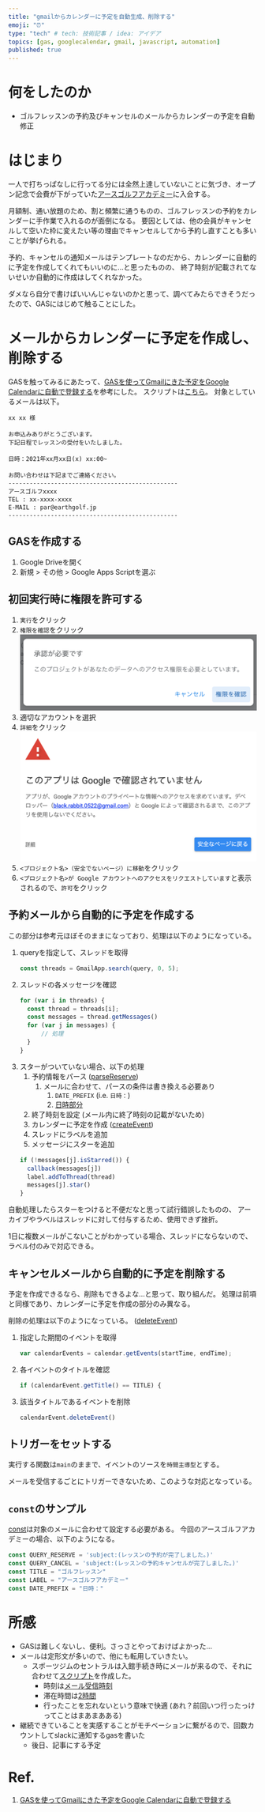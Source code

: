 ```yaml
---
title: "gmailからカレンダーに予定を自動生成、削除する"
emoji: "⏰"
type: "tech" # tech: 技術記事 / idea: アイデア
topics: [gas, googlecalendar, gmail, javascript, automation]
published: true
---
```

# 何をしたのか
- ゴルフレッスンの予約及びキャンセルのメールからカレンダーの予定を自動修正

# はじまり
一人で打ちっぱなしに行ってる分には全然上達していないことに気づき、オープン記念で会費が下がっていた[アースゴルフアカデミー](https://earthgolf.jp/)に入会する。

月額制、通い放題のため、割と頻繁に通うものの、ゴルフレッスンの予約をカレンダーに手作業で入れるのが面倒になる。
要因としては、他の会員がキャンセルして空いた枠に変えたい等の理由でキャンセルしてから予約し直すことも多いことが挙げられる。

予約、キャンセルの通知メールはテンプレートなのだから、カレンダーに自動的に予定を作成してくれてもいいのに…と思ったものの、
終了時刻が記載されてないせいか自動的に作成はしてくれなかった。

ダメなら自分で書けばいいんじゃないのかと思って、調べてみたらできそうだったので、GASにはじめて触ることにした。

# メールからカレンダーに予定を作成し、削除する
GASを触ってみるにあたって、[GASを使ってGmailにきた予定をGoogle Calendarに自動で登録する](https://aakira.app/blog/2021/01/gas-gmail-to-calendar/)を参考にした。
スクリプトは[こちら](https://github.com/yoshi65/gas_utils/blob/main/mail2calendar/mail2calendar_several_mails_per_day.js)。
対象としているメールは以下。

```
xx xx 様

お申込みありがとうございます。
下記日程でレッスンの受付をいたしました。

日時：2021年xx月xx日(x) xx:00~

お問い合わせは下記までご連絡ください。
------------------------------------------------
アースゴルフxxxx
TEL : xx-xxxx-xxxx
E-MAIL : par@earthgolf.jp
------------------------------------------------
```

## GASを作成する
1. Google Driveを開く
1. 新規 > その他 > Google Apps Scriptを選ぶ

## 初回実行時に権限を許可する
1. `実行`をクリック
1. `権限を確認`をクリック
    ![](/images/gas_mail_calendar/gmc_confirmation.png)
1. 適切なアカウントを選択
1. `詳細`をクリック
    ![](/images/gas_mail_calendar/gmc_alert.png)
1. `<プロジェクト名>（安全でないページ）に移動`をクリック
1. `<プロジェクト名>が Google アカウントへのアクセスをリクエストしています`と表示されるので、`許可`をクリック

## 予約メールから自動的に予定を作成する
この部分は参考元ほぼそのままになっており、処理は以下のようになっている。
1. queryを指定して、スレッドを取得
    ```js
    const threads = GmailApp.search(query, 0, 5);
    ```
1. スレッドの各メッセージを確認
    ```js
    for (var i in threads) {
      const thread = threads[i];
      const messages = thread.getMessages()
      for (var j in messages) {
          // 処理
      }
    }
    ```
1. スターがついていない場合、以下の処理
    1. 予約情報をパース ([parseReserve](https://github.com/yoshi65/gas_utils/blob/4f76d1d4a1747a3e7206d7e4ae1f2272f5dd85f1/mail2calendar/mail2calendar_several_mails_per_day.js#L71-L92))
        1. メールに合わせて、パースの条件は書き換える必要あり
            1. `DATE_PREFIX` (i.e. `日時：`)
            1. [日時部分](https://github.com/yoshi65/gas_utils/blob/4f76d1d4a1747a3e7206d7e4ae1f2272f5dd85f1/mail2calendar/mail2calendar_several_mails_per_day.js#L6)
    1. 終了時刻を設定 (メール内に終了時刻の記載がないため)
    1. カレンダーに予定を作成 ([createEvent](https://github.com/yoshi65/gas_utils/blob/4f76d1d4a1747a3e7206d7e4ae1f2272f5dd85f1/mail2calendar/mail2calendar_several_mails_per_day.js#L36-L51))
    1. スレッドにラベルを追加
    1. メッセージにスターを追加
    ```js
    if (!messages[j].isStarred()) {
      callback(messages[j])
      label.addToThread(thread)
      messages[j].star()
    }
    ```

自動処理したらスターをつけると不便だなと思って試行錯誤したものの、
アーカイブやラベルはスレッドに対して付与するため、使用できず挫折。

1日に複数メールがこないことがわかっている場合、スレッドにならないので、ラベル付のみで対応できる。

## キャンセルメールから自動的に予定を削除する
予定を作成できるなら、削除もできるよな…と思って、取り組んだ。
処理は前項と同様であり、カレンダーに予定を作成の部分のみ異なる。

削除の処理は以下のようになっている。 ([deleteEvent](https://github.com/yoshi65/gas_utils/blob/4f76d1d4a1747a3e7206d7e4ae1f2272f5dd85f1/mail2calendar/mail2calendar_several_mails_per_day.js#L53-L69))
1. 指定した期間のイベントを取得
    ```js
    var calendarEvents = calendar.getEvents(startTime, endTime);
    ```
1. 各イベントのタイトルを確認
    ```js
    if (calendarEvent.getTitle() == TITLE) {
    ```
1. 該当タイトルであるイベントを削除
    ```js
    calendarEvent.deleteEvent()
    ```

## トリガーをセットする
実行する関数は`main`のままで、イベントのソースを`時間主導型`とする。

メールを受信するごとにトリガーできないため、このような対応となっている。

## `const`のサンプル
[const](https://github.com/yoshi65/gas_utils/blob/4f76d1d4a1747a3e7206d7e4ae1f2272f5dd85f1/mail2calendar/mail2calendar_several_mails_per_day.js#L1-L6)は対象のメールに合わせて設定する必要がある。
今回のアースゴルフアカデミーの場合、以下のようになる。
```js
const QUERY_RESERVE = 'subject:(レッスンの予約が完了しました。)'
const QUERY_CANCEL = 'subject:(レッスンの予約キャンセルが完了しました。)'
const TITLE = "ゴルフレッスン"
const LABEL = "アースゴルフアカデミー"
const DATE_PREFIX = "日時："
```

# 所感
- GASは難しくないし、便利。さっさとやっておけばよかった…
- メールは定形文が多いので、他にも転用していきたい。
    - スポーツジムのセントラルは入館手続き時にメールが来るので、それに合わせて[スクリプト](https://github.com/yoshi65/gas_utils/blob/main/mail2calendar/mail2calendar_one_mail_per_day.js)を作成した。
        - 時刻は[メール受信時刻](https://github.com/yoshi65/gas_utils/blob/4f76d1d4a1747a3e7206d7e4ae1f2272f5dd85f1/mail2calendar/mail2calendar_one_mail_per_day.js#L61-L71)
        - 滞在時間は[2時間](https://github.com/yoshi65/gas_utils/blob/4f76d1d4a1747a3e7206d7e4ae1f2272f5dd85f1/mail2calendar/mail2calendar_one_mail_per_day.js#L72)
        - 行ったことを忘れないという意味で快適 (あれ？前回いつ行ったっけってことはまあまあある)
- 継続できていることを実感することがモチベーションに繋がるので、回数カウントしてslackに通知するgasを書いた
    - 後日、記事にする予定

# Ref.
1. [GASを使ってGmailにきた予定をGoogle Calendarに自動で登録する](https://aakira.app/blog/2021/01/gas-gmail-to-calendar/)
